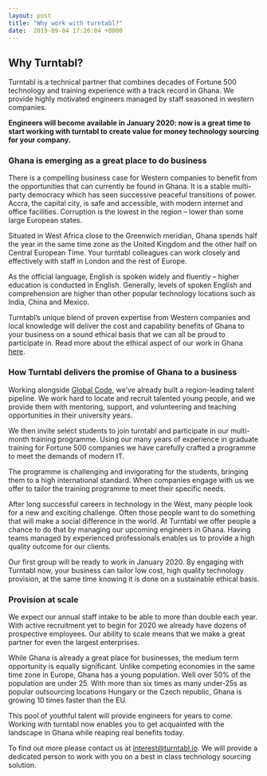 ```yaml
---
layout: post
title: "Why work with turntabl?"
date:  2019-09-04 17:26:04 +0000
---
```


## Why Turntabl?

Turntabl is a technical partner that combines decades of Fortune 500 technology and training experience with a track record in Ghana. We provide highly motivated engineers managed by staff seasoned in western companies.

**Engineers will become available in January 2020: now is a great time to start working with turntabl to create value for money technology sourcing for your company.**

### Ghana is emerging as a great place to do business

There is a compelling business case for Western companies to benefit from the opportunities that can currently be found in Ghana. It is a stable multi-party democracy which has seen successive peaceful transitions of power. Accra, the capital city, is safe and accessible, with modern internet and office facilities. Corruption is the lowest in the region – lower than some large European states.
 
Situated in West Africa close to the Greenwich meridian, Ghana spends half the year in the same time zone as the United Kingdom and the other half on Central European Time. Your turntabl colleagues can work closely and effectively with staff in London and the rest of Europe. 
 
As the official language, English is spoken widely and fluently – higher education is conducted in English. Generally, levels of spoken English and comprehension are higher than other popular technology locations such as India, China and Mexico.
 
Turntabl’s unique blend of proven expertise from Western companies and local knowledge will deliver the cost and capability benefits of Ghana to your business on a sound ethical basis that we can all be proud to participate in. Read more about the ethical aspect of our work in Ghana <a href="/aims" class="link">here</a>.

### How Turntabl delivers the promise of Ghana to a business

Working alongside <a href="https://globalcode.org.uk/" class="link">Global Code</a>, we’ve already built a region-leading talent pipeline. We work hard to locate and recruit talented young people, and we provide them with mentoring, support, and volunteering and teaching opportunities in their university years.
 
We then invite select students to join turntabl and participate in our multi-month training programme. Using our many years of experience in graduate training for Fortune 500 companies we have carefully crafted a programme to meet the demands of modern IT.

The programme is challenging and invigorating for the students, bringing them to a high international standard. When companies engage with us we offer to tailor the training programme to meet their specific needs. 
 
After long successful careers in technology in the West, many people look for a new and exciting challenge. Often those people want to do something that will make a social difference in the world. At Turntabl we offer people a chance to do that by managing our upcoming engineers in Ghana. Having teams managed by experienced professionals enables us to provide a high quality outcome for our clients.
 
Our first group will be ready to work in January 2020. By engaging with Turntabl now, your business can tailor low cost, high quality technology provision, at the same time knowing it is done on a sustainable ethical basis.

### Provision at scale

We expect our annual staff intake to be able to more than double each year. With active recruitment yet to begin for 2020 we already have dozens of prospective employees. Our ability to scale means that we make a great partner for even the largest enterprises.

While Ghana is already a great place for businesses, the medium term opportunity is equally significant. Unlike competing economies in the same time zone in Europe, Ghana has a young population. Well over 50% of the population are under 25. With more than six times as many under-25s as popular outsourcing locations Hungary or the Czech republic, Ghana is growing 10 times faster than the EU.

This pool of youthful talent will provide engineers for years to come. Working with turntabl now enables you to get acquainted with the landscape in Ghana while reaping real benefits today.

To find out more please contact us at <a href="mailto:interest@turntabl.io" class="link">interest@turntabl.io</a>.  We will provide a dedicated person to work with you on a best in class technology sourcing solution.
